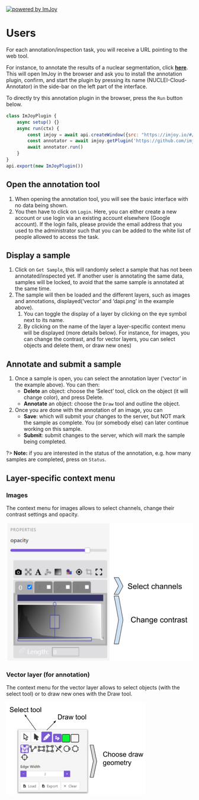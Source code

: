 [![powered by ImJoy](https://imjoy.io/static/badge/powered-by-imjoy-badge.svg)](https://imjoy.io/)

# Users

For each annotation/inspection task, you will receive a URL pointing to the web tool.

For instance, to annotate the results of a nuclear segmentation, click [**here**](https://imjoy.io/#/app?w=cloud-annotation&plugin=imjoy-team/imjoy-cloud-annotation:Nuclei-Cloud-Annotator@stable&upgrade=1). This will open ImJoy in the browser and ask you to install the annotation plugin, confirm, and start the plugin by pressing its name (NUCLEI-Cloud-Annotator) in the side-bar on the left part of the interface.

To directly try this annotation plugin in the browser, press the `Run` button below.

<!-- ImJoyPlugin: { "type": "web-worker", "hide_code_block": true} -->
```js
class ImJoyPlugin {
    async setup() {}
    async run(ctx) {
        const imjoy = await api.createWindow({src: "https://imjoy.io/#/app?w=sandbox", name: "ImJoy"})
        const annotator = await imjoy.getPlugin('https://github.com/imjoy-team/imjoy-cloud-annotation/blob/main/imjoy-plugins/ImJoy-Cloud-Annotator.imjoy.html')
        await annotator.run()
    }
}
api.export(new ImJoyPlugin())
```

## Open the annotation tool

1. When opening the annotation tool, you will see the basic interface with no data being shown.
2. You then have to click on `Login`. Here, you can either create a new account or use login via an existing account elsewhere (Google account). If the login fails, please provide the email address that you used to the administrator such that you can be added to the white list of people allowed to access the task.

## Display a sample

1. Click on `Get Sample`, this will randomly select a sample that has not been annotated/inspected yet. If another user is annotating the same data, samples will be locked, to avoid that the same sample is annotated at the same time.
2. The sample will then be loaded and the different layers, such as images and annotations, displayed(‘vector’ and ‘dapi.png’ in the example above).
    1. You can toggle the display of a layer by clicking on the eye symbol next to its name.
    2. By clicking on the name of the layer a layer-specific context menu will be displayed (more details below). For instance, for images, you can change the contrast, and for vector layers, you can select objects and delete them, or draw new ones)

## Annotate and submit a sample

1. Once a sample is open, you can select the annotation layer (‘vector’ in the example above). You can then:
    * **Delete** an object: choose the ‘Select’ tool, click on the object (it will change color), and press Delete.
    * **Annotate** an object: choose the `Draw` tool and outline the object. 
2. Once you are done with the annotation of an image, you can
    * **Save**: which will submit your changes to the server, but NOT mark the sample as complete. You (or somebody else) can later continue working on this sample.
    * **Submit**: submit changes to the server, which will mark the sample being completed.

?> __Note:__ if you are interested in the status of the annotation, e.g. how many samples are completed, press on `Status`.

## Layer-specific context menu

### Images

The context menu for images allows to select channels, change their contrast settings and opacity.

![kaibu-image-menu.png](assets/kaibu-image-menu.png ':size=400')

### Vector layer (for annotation)
The context menu for the vector layer allows to select objects (with the select tool) or to draw new ones with the Draw tool.

![kaibu-vector-menu.png](assets/kaibu-vector-menu.png ':size=400')